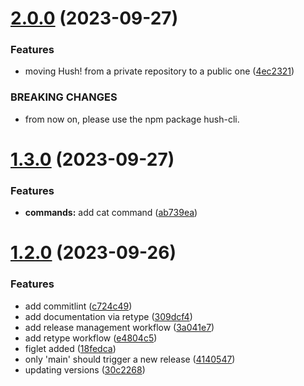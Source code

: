 # [2.0.0](https://github.com/kernpunkt/hush/compare/v1.3.0...v2.0.0) (2023-09-27)


### Features

* moving Hush! from a private repository to a public one ([4ec2321](https://github.com/kernpunkt/hush/commit/4ec232125bd1f3b99314f5d72f863d75823fd6d0))


### BREAKING CHANGES

* from now on, please use the npm package hush-cli.

# [1.3.0](https://github.com/kernpunkt/hush/compare/v1.2.0...v1.3.0) (2023-09-27)

### Features

- **commands:** add cat command ([ab739ea](https://github.com/kernpunkt/hush/commit/ab739ea5d633d01691a526f6dc4ac3e93d211f64))

# [1.2.0](https://github.com/kernpunkt/hush/compare/v1.1.1...v1.2.0) (2023-09-26)

### Features

- add commitlint ([c724c49](https://github.com/kernpunkt/hush/commit/c724c49c451c79e5b4c3212eb79290d29ebf77d0))
- add documentation via retype ([309dcf4](https://github.com/kernpunkt/hush/commit/309dcf46ae8eed24a835bf1545649354d6bd75c3))
- add release management workflow ([3a041e7](https://github.com/kernpunkt/hush/commit/3a041e789aec3cb3ead303bd0460ebb4d1939001))
- add retype workflow ([e4804c5](https://github.com/kernpunkt/hush/commit/e4804c590d5bd44b2949f234bb1a2b174b0f23f8))
- figlet added ([18fedca](https://github.com/kernpunkt/hush/commit/18fedca70ff754f52a74b85359278452636f2fe8))
- only 'main' should trigger a new release ([4140547](https://github.com/kernpunkt/hush/commit/414054783a341ff4b791761270a524e109311a89))
- updating versions ([30c2268](https://github.com/kernpunkt/hush/commit/30c2268160110e303a8f27d444cb3cca51f44ad4))
